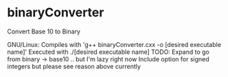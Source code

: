# binaryConverter
Convert Base 10 to Binary

GNU/Linux:
  Compiles with 'g++ binaryConverter.cxx -o [desired executable name]'
  Executed with ./[desired executable name]
TODO: Expand to go from binary -> base10 .. but I'm lazy right now
      Include option for signed integers but please see reason above currently
